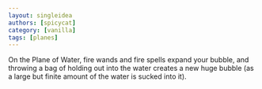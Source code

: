```yaml
---
layout: singleidea
authors: [spicycat]
category: [vanilla]
tags: [planes]
---
```

On the Plane of Water, fire wands and fire spells expand your bubble, and throwing a bag of holding out into the water creates a new huge bubble (as a large but finite amount of the water is sucked into it).
